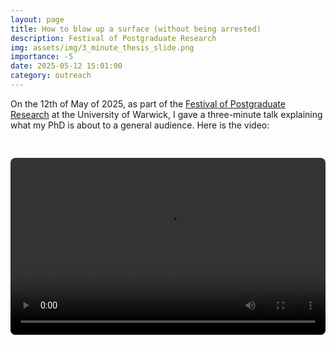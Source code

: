 ```yaml
---
layout: page
title: How to blow up a surface (without being arrested)
description: Festival of Postgraduate Research
img: assets/img/3_minute_thesis_slide.png
importance: -5
date: 2025-05-12 15:01:00
category: outreach
---
```


On the 12th of May of 2025, as part of the <a href="https://warwick.ac.uk/services/dc/phdlife/festival/">Festival of Postgraduate Research</a> at the University of Warwick, I gave a three-minute talk explaining what my PhD is about to a general audience. Here is the video:

<div style="display: flex; justify-content: center; padding: 30px 0;">
  <div style="position: relative; width: 100%; max-width: 720px; padding-top: 56.25%;"> <!-- 16:9 aspect ratio -->
    <video 
      src="/assets/video/How_to_blow_up_video.mp4" 
      controls 
      style="position: absolute; top: 0; left: 0; width: 100%; height: 100%; border-radius: 8px;"
    >
      <track 
        src="/assets/video/Subtitles_blowup.vtt" 
        kind="subtitles" 
        srclang="en" 
        label="English" 
        default
      >
      Your browser does not support the video tag.
    </video>
  </div>
</div>
